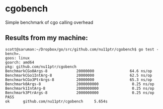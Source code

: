 # cgobench
Simple benchmark of cgo calling overhead

Results from my machine:
------------------------

    scott@saruman:~/Dropbox/go/src/github.com/nu11ptr/cgobench$ go test -bench=.
    goos: linux
    goarch: amd64
    pkg: github.com/nu11ptr/cgobench
    BenchmarkCGo0Args-8             20000000                64.6 ns/op
    BenchmarkCGo1IntArg-8           20000000                62.5 ns/op
    BenchmarkCGo3PtrArgs-8          20000000                65.3 ns/op
    Benchmark0Args-8                2000000000               0.25 ns/op
    Benchmark1IntArg-8              2000000000               0.25 ns/op
    Benchmark3PtrArgs-8             2000000000               0.25 ns/op
    PASS
    ok      github.com/nu11ptr/cgobench     5.654s
